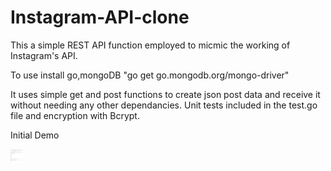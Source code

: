 # Instagram-API-clone
This a simple REST API function employed to micmic the working of Instagram's API.

To use install go,mongoDB "go get go.mongodb.org/mongo-driver"

It uses simple get and post functions to create json post data and receive it without needing any other dependancies.
Unit tests included in the test.go file and encryption with Bcrypt.

Initial Demo

<img src="https://raw.githubusercontent.com/RYANalpha-Omni/Instagram-API-clone/main/image/Demo.png" raw=true width=20px height=20px/>
